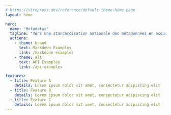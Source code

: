 ```yaml
---
# https://vitepress.dev/reference/default-theme-home-page
layout: home

hero:
  name: "Metadatax"
  tagline: "Vers une standardisation nationale des métadonnées en acoustique passive sous-marine"
  actions:
    - theme: brand
      text: Markdown Examples
      link: /markdown-examples
    - theme: alt
      text: API Examples
      link: /api-examples

features:
  - title: Feature A
    details: Lorem ipsum dolor sit amet, consectetur adipiscing elit
  - title: Feature B
    details: Lorem ipsum dolor sit amet, consectetur adipiscing elit
  - title: Feature C
    details: Lorem ipsum dolor sit amet, consectetur adipiscing elit
---
```



